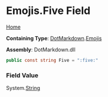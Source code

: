 # Emojis\.Five Field

[Home](../../../README.md)

**Containing Type**: [DotMarkdown](../../README.md)\.[Emojis](../README.md)

**Assembly**: DotMarkdown\.dll

```csharp
public const string Five = ":five:"
```

### Field Value

System\.[String](https://docs.microsoft.com/en-us/dotnet/api/system.string)